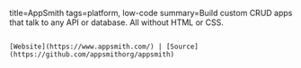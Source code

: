 title=AppSmith
tags=platform, low-code
summary=Build custom CRUD apps that talk to any API or database. All without HTML or CSS.
~~~~~~

[Website](https://www.appsmith.com/) | [Source](https://github.com/appsmithorg/appsmith)

